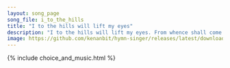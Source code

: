 ```yaml
---
layout: song_page
song_file: i_to_the_hills
title: "I to the hills will lift my eyes"
description: "I to the hills will lift my eyes. From whence shall come my aid? My help is from the Lord alone, who heav'n and earth has made.  God will not let your... english christian 4part chords"
image: https://github.com/kenanbit/hymn-singer/releases/latest/download/i_to_the_hills-trad.png
---
```


{% include choice_and_music.html %}